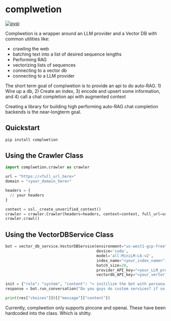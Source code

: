 # complwetion
[![pypi](https://img.shields.io/pypi/v/complwetion)](https://pypi.org/project/complwetion/)


Complwetion is a wrapper around an LLM provider and a Vector DB with common utilities like:
- crawling the web
- batching text into a list of desired sequence lengths
- Performing RAG
- vectorizing lists of sequences
- connecting to a vector db
- connecting to a LLM provider

The short term goal of complwetion is to provide an api to do auto-RAG. 1) Wire up a db, 2) Create an index, 3) encode and upsert some information, and 4) call a chat completion api with augmented context

Creating a library for building high performing auto-RAG chat completion backends is the near-longterm goal.

## Quickstart

```python
pip install complwetion
```

## Using the Crawler Class

```python
import complwetion.crawler as crawler

url = "https://<full_url_here>"
domain = "<your_domain_here>"

headers = {
  // your headers
}

context = ssl._create_unverified_context()
crawler = crawler.Crawler(headers=headers, context=context, full_url=url, domain=domain)
crawler.crawl()
```

## Using the VectorDBService Class

```python
bot = vector_db_service.VectorDBService(environment="us-west1-gcp-free",
                                        device='cuda',
                                        model='all-MiniLM-L6-v2',
                                        index_name="<your_index_name>",
                                        batch_size=20,
                                        provider_API_key="<your_LLM_provider_api_key>",
                                        vectordb_API_key="<your_vertor_db_api_key>")

init = {"role": "system", "content": "< initilize the bot with persona, task, etc. >"}
response = bot.run_conversation("Do you guys do custom services? if so what are they and how much for each?", init=init)

print(res["choices"][0]["message"]["content"])
```

Currently, complwetion only supports pincone and openai. These have been hardcoded into the class. Which is shitty.












